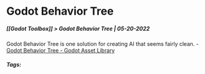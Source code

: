 # Godot Behavior Tree
##### [[Godot Toolbox]] > Godot Behavior Tree | 05-20-2022

Godot Behavior Tree is one solution for creating AI that seems fairly clean.
		- [Godot Behavior Tree - Godot Asset Library](https://godotengine.org/asset-library/asset/837)

##### Tags: 